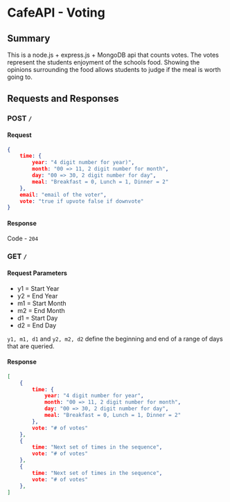 # CafeAPI - Voting

## Summary

This is a node.js + express.js + MongoDB api that counts votes. The votes represent the students enjoyment of the schools food. Showing the opinions surrounding the food allows students to judge if the meal is worth going to.

## Requests and Responses

### POST `/`

#### Request

```json
{
    time: {
        year: "4 digit number for year)",
        month: "00 => 11, 2 digit number for month",
        day: "00 => 30, 2 digit number for day",
        meal: "Breakfast = 0, Lunch = 1, Dinner = 2"
    },
    email: "email of the voter",
    vote: "true if upvote false if downvote"
}
```

#### Response

Code - `204`

### GET `/`

#### Request Parameters

- y1 = Start Year
- y2 = End Year
- m1 = Start Month
- m2 = End Month
- d1 = Start Day
- d2 = End Day

`y1, m1, d1` and `y2, m2, d2` define the beginning and end of a range of days that are queried.

#### Response

```json
[
    {
        time: {
            year: "4 digit number for year",
            month: "00 => 11, 2 digit number for month",
            day: "00 => 30, 2 digit number for day",
            meal: "Breakfast = 0, Lunch = 1, Dinner = 2"
        },
        vote: "# of votes"
    },
    {
        time: "Next set of times in the sequence",
        vote: "# of votes"
    },
    {
        time: "Next set of times in the sequence",
        vote: "# of votes"
    },
]
```
